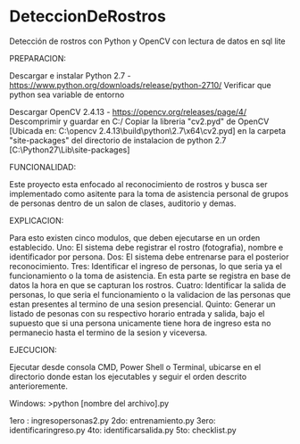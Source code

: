 # DeteccionDeRostros
Detección de rostros con Python y OpenCV con lectura de datos en sql lite

PREPARACION:

Descargar e instalar Python 2.7 - https://www.python.org/downloads/release/python-2710/
	Verificar que python sea variable de entorno

Descargar OpenCV 2.4.13 - https://opencv.org/releases/page/4/
	Descomprimir y guardar en C:/
		Copiar la libreria "cv2.pyd" de OpenCV 
		[Ubicada en: C:\opencv 2.4.13\build\python\2.7\x64\cv2.pyd]
		en la carpeta "site-packages" del directorio de instalacion de python 2.7
		[C:\Python27\Lib\site-packages]

FUNCIONALIDAD:

Este proyecto esta enfocado al reconocimiento de rostros y busca ser implementado
como asitente para la toma de asistencia personal de grupos de personas dentro de
un salon de clases, auditorio y demas.

EXPLICACION:

Para esto existen cinco modulos, que deben ejecutarse en un orden establecido.
Uno: El sistema debe registrar el rostro (fotografia), nombre e identificador por persona.
Dos: El sistema debe entrenarse para el posterior reconocimiento.
Tres: Identificar el ingreso de personas, lo que seria ya el funcionamiento o la toma de asistencia. En esta parte se registra en base de datos la hora en que se capturan los rostros.
Cuatro: Identificar la salida de personas, lo que seria el funcionamiento o la validacion de las personas que estan presentes al termino de una sesion presencial.
Quinto: Generar un listado de pesonas con su respectivo horario entrada y salida, bajo el supuesto que si una persona unicamente tiene hora de ingreso esta no permanecio hasta el termino de la sesion y viceversa.

EJECUCION:

Ejecutar desde consola CMD, Power Shell o Terminal, ubicarse en el directorio donde estan los ejecutables y seguir el orden descrito anterioremente.

Windows: >python [nombre del archivo].py

1ero : ingresopersonas2.py
2do: entrenamiento.py
3ero: identificaringreso.py
4to: identificarsalida.py
5to: checklist.py
